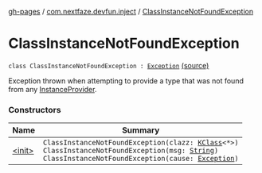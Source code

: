 [gh-pages](../../index.md) / [com.nextfaze.devfun.inject](../index.md) / [ClassInstanceNotFoundException](./index.md)

# ClassInstanceNotFoundException

`class ClassInstanceNotFoundException : `[`Exception`](https://kotlinlang.org/api/latest/jvm/stdlib/kotlin/-exception/index.html) [(source)](https://github.com/NextFaze/dev-fun/tree/master/devfun-annotations/src/main/java/com/nextfaze/devfun/inject/InstanceProvider.kt#L61)

Exception thrown when attempting to provide a type that was not found from any [InstanceProvider](../-instance-provider/index.md).

### Constructors

| Name | Summary |
|---|---|
| [&lt;init&gt;](-init-.md) | `ClassInstanceNotFoundException(clazz: `[`KClass`](https://kotlinlang.org/api/latest/jvm/stdlib/kotlin.reflect/-k-class/index.html)`<*>)`<br>`ClassInstanceNotFoundException(msg: `[`String`](https://kotlinlang.org/api/latest/jvm/stdlib/kotlin/-string/index.html)`)`<br>`ClassInstanceNotFoundException(cause: `[`Exception`](https://kotlinlang.org/api/latest/jvm/stdlib/kotlin/-exception/index.html)`)` |
